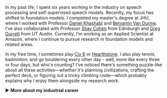 
In my past life, I spent six years working in the industry on speech processing and self-supervised speech models. Recently, my focus has shifted to foundation models. I completed my master's degree at JHU, where I worked with Professor [Daniel Khashabi](https://danielkhashabi.com/) and [Benjamin Van Durme](https://www.cs.jhu.edu/~vandurme/). I've also collaborated with Professor [Shay Cohen](https://homepages.inf.ed.ac.uk/scohen/) from Edinburgh and [Greg Durrett](https://www.cs.utexas.edu/~gdurrett/) from UT Austin. Currently, I'm working as an Applied Scientist at Amazon, where I continue to pursue research in foundation models and related areas.


In my free time, I sometimes play [Civ 6](https://civilization.2k.com/) or [Hearthstone](https://hearthstone.blizzard.com/en-us). I also play tennis, badminton, and go bouldering every other day - well, more like every three or four days, but who's counting? I've noticed there's something puzzle-like about all these activities—whether it's planning civilizations, crafting the perfect deck, or figuring out a tricky climbing route—which probably explains why I enjoy them alongside my research work.


<div class="collapsible-section">
  <div class="collapsible-header" onclick="toggleSection('industrial-career-details')">
    <span class="toggle-icon" id="industrial-career-details-icon">▶</span>
    <strong>More about my industrial career</strong>
  </div>
  <div class="collapsible-content" id="industrial-career-details" style="display: none;">
    <p>My industrial career has been marked by a series of devastating external events that fundamentally disrupted the companies where I worked. At DiDi, I was developing speech processing systems when the company was hit by <a href="https://www.forbes.com/sites/ywang/2022/05/24/didi-to-delist-from-nyse-after-overwhelming-yes-vote-by-shareholders/?sh=4d105596cba0">severe regulatory action</a> from the Chinese government, forcing its delisting from the New York Stock Exchange and creating massive operational uncertainty. At YuanFuDao, my work was abruptly affected when the <a href="https://en.wikipedia.org/wiki/Double_Reduction_Policy">Double Reduction Policy</a> essentially crippled the core business model of educational technology companies throughout China. Later at Shopee, the combination of global economic downturn and US-China tensions triggered an 80% stock price collapse and <a href="https://techwireasia.com/2022/09/why-is-e-commerce-giant-shopee-on-a-layoff-spree/">extensive layoffs</a> throughout the company. These successive corporate disruptions necessitated my transitions between roles, as each company faced existential challenges that made continuing my technical work there untenable.</p>
  </div>
</div>
